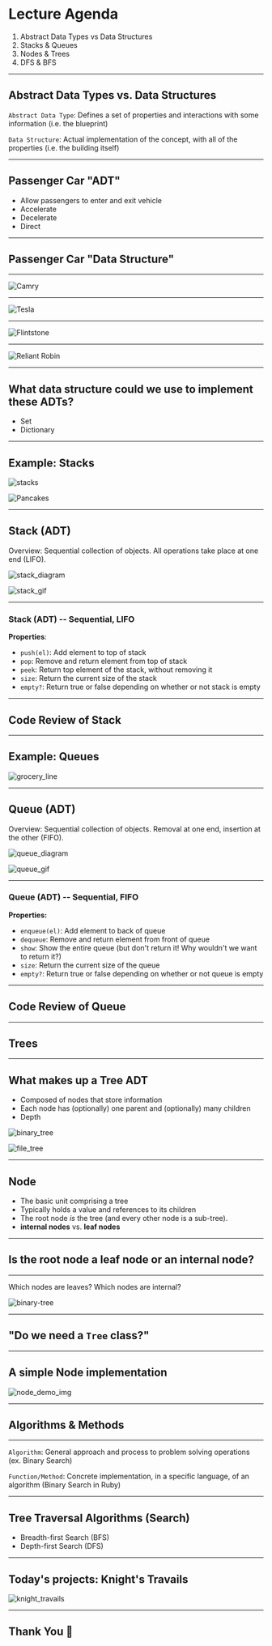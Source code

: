 # Lecture Agenda

1. Abstract Data Types vs Data Structures
2. Stacks & Queues
3. Nodes & Trees
4. DFS & BFS

---

## Abstract Data Types vs. Data Structures

`Abstract Data Type`: Defines a set of properties and interactions with some information (i.e. the blueprint)

`Data Structure`: Actual implementation of the concept, with all of the properties (i.e. the building itself)

---

## Passenger Car "ADT"

* Allow passengers to enter and exit vehicle
* Accelerate
* Decelerate
* Direct

---

## Passenger Car "Data Structure"

---

![Camry](https://mycarboard.com/wp-content/uploads/2017/12/AwesomeAmazingGreat-1999-Toyota-Camry-LE-87K-MILES-4-CYLINDERS-1-OWNER-NO-RESERVE-GETS-GREAT-GAS-MILEAGE-CLEAN-RUNS-DRIVES-GREAT-2017-20182017-201820172018.jpg)

---

![Tesla](https://www.cstatic-images.com/car-pictures/xl/usc70tsc024b021001.png)

---

![Flintstone](https://media.giphy.com/media/10hDCVo7lTQlIk/giphy.gif)

---

![Reliant Robin](https://hips.hearstapps.com/roa.h-cdn.co/assets/16/02/1452787848-reliant.gif)

---

## What data structure could we use to implement these ADTs?

* Set
* Dictionary

---

## Example: Stacks

![stacks](https://camo.githubusercontent.com/08034c7ae610ca661572cf1458e3e36aa5ee5e0d/68747470733a2f2f6d656469612e67697068792e636f6d2f6d656469612f336f68687765526773394f5a6c644c7761732f67697068792e676966)

![Pancakes](/w3d5/images/stack_pancakes.jpeg)

---

## Stack (ADT)

Overview: Sequential collection of objects. All operations take place at one end (LIFO).

![stack_diagram](/w3d5/images/stack_diagram.png)

![stack_gif](/w3d5/images/stack.gif)

---

### Stack (ADT) -- Sequential, LIFO

**Properties**:

* `push(el)`:  Add element to top of stack
* `pop`: Remove and return element from top of stack
* `peek`:  Return top element of the stack, without removing it
* `size`: Return the current size of the stack
* `empty?`: Return true or false depending on whether or not stack is empty

---

## Code Review of Stack

---

## Example: Queues

![grocery_line](/w3d5/images/queue-example.jpg)

---

## Queue (ADT)

Overview: Sequential collection of objects. Removal at one end, insertion at the other (FIFO).

![queue_diagram](/w3d5/images/queue_diagram.png)

![queue_gif](/w3d5/images/queue.gif)

---

### Queue (ADT) -- Sequential, FIFO

**Properties:**

* `enqueue(el)`:  Add element to back of queue
* `dequeue`: Remove and return element from front of queue
* `show`:  Show the entire queue (but don't return it! Why wouldn't we want to return it?)
* `size`: Return the current size of the queue
* `empty?`: Return true or false depending on whether or not queue is empty

---

## Code Review of Queue

---

## Trees

---

## What makes up a Tree ADT

* Composed of nodes that store information
* Each node has (optionally) one parent and (optionally) many children
* Depth

![binary_tree](/w3d5/images/binary-tree.png)

![file_tree](/w3d5/images/file_tree.jpg)

---

## Node

* The basic unit comprising a tree
* Typically holds a value and references to its children
* The root node _is_ the tree (and every other node is a sub-tree).
* **internal nodes** vs. **leaf nodes**

---

## Is the root node a leaf node or an internal node?

---

Which nodes are leaves?
Which nodes are internal?

![binary-tree](https://www.cs.cmu.edu/~adamchik/15-121/lectures/Trees/pix/tree1.bmp)

---

## "Do we need a `Tree` class?"

---

## A simple Node implementation

![node_demo_img](/w3d5/images/node_demo.png)

---

## Algorithms & Methods

---

`Algorithm`: General approach and process to problem solving operations (ex. Binary Search)

`Function/Method`: Concrete implementation, in a specific language, of an algorithm (Binary Search in Ruby)

---

## Tree Traversal Algorithms (Search)

* Breadth-first Search (BFS)
* Depth-first Search (DFS)

---

## Today's projects: Knight's Travails

![knight_travails](/w3d5/images/knight-travails.gif)

---

## Thank You 👋
